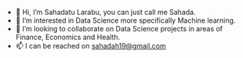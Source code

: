 - 👋 Hi, I’m Sahadatu Larabu, you can just call me Sahada.
- 👀 I’m interested in Data Science more specifically Machine learning.
- 💞️ I’m looking to collaborate on Data Science projects in areas of Finance, Economics and Health.
- 📫 I can be reached on sahadah19@gmail.com

<!---
sahada19/sahada19 is a ✨ special ✨ repository because its `README.md` (this file) appears on your GitHub profile.
You can click the Preview link to take a look at your changes.
--->
